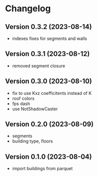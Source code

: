 # Changelog

## Version 0.3.2 (2023-08-14)
- indexes fixes for segments and walls

## Version 0.3.1 (2023-08-12)
- removed segment closure

## Version 0.3.0 (2023-08-10)
- fix to use Kxz coefficitents instead of K
- roof colors
- fps dash
- use NotShadowCaster

## Version 0.2.0 (2023-08-09)
- segments
- building type, floors

## Version 0.1.0 (2023-08-04)

- import buildings from parquet